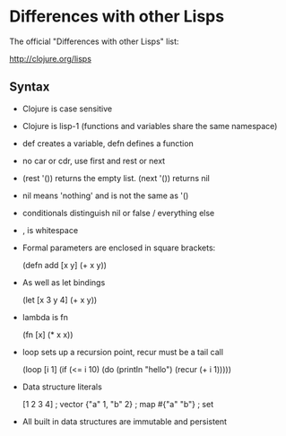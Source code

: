 Differences with other Lisps
============================

The official "Differences with other Lisps" list:

http://clojure.org/lisps

Syntax
------

* Clojure is case sensitive
* Clojure is lisp-1 (functions and variables share the same namespace)
* def creates a variable, defn defines a function
* no car or cdr, use first and rest or next
* (rest '()) returns the empty list. (next '()) returns nil
* nil means 'nothing' and is not the same as '() 
* conditionals distinguish nil or false / everything else
* , is whitespace
* Formal parameters are enclosed in square brackets:

    (defn add [x y] (+ x y))
    
* As well as let bindings

    (let [x 3 y 4]
      (+ x y))
    
* lambda is fn

    (fn [x] (* x x))
    
* loop sets up a recursion point, recur must be a tail call

    (loop [i 1]
      (if (<= i 10)
        (do (println "hello")
            (recur (+ i 1)))))
            
* Data structure literals

    [1 2 3 4] ; vector
    {"a" 1, "b" 2} ; map
    #{"a" "b"} ; set
    
* All built in data structures are immutable and persistent
